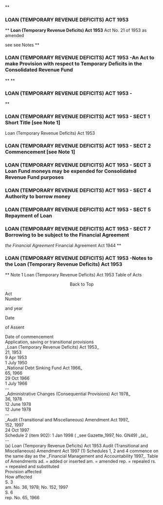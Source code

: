 **

###  LOAN (TEMPORARY REVENUE DEFICITS) ACT 1953 
**
**Loan (Temporary Revenue Deficits) Act 1953**
Act No. 21 of 1953 as amended

see
see
Notes
**

###  LOAN (TEMPORARY REVENUE DEFICITS) ACT 1953 -An Act to make Provision with respect to Temporary Deficits in the<lf> Consolidated Revenue Fund <lf> </lf></lf>
**
**

###  LOAN (TEMPORARY REVENUE DEFICITS) ACT 1953 -<lf> <lf> </lf></lf>
**
###  LOAN (TEMPORARY REVENUE DEFICITS) ACT 1953 -<lf>  SECT 1  Short Title \[see Note 1]<lf> </lf></lf>
Loan (Temporary Revenue Deficits) Act 1953
###  LOAN (TEMPORARY REVENUE DEFICITS) ACT 1953 -<lf>  SECT 2  Commencement \[see Note 1]<lf> </lf></lf>
###  LOAN (TEMPORARY REVENUE DEFICITS) ACT 1953 -<lf>  SECT 3  Loan Fund moneys may be expended for Consolidated Revenue Fund<lf> purposes<lf> </lf></lf></lf>
###  LOAN (TEMPORARY REVENUE DEFICITS) ACT 1953 -<lf>  SECT 4  Authority to borrow money<lf> </lf></lf>
###  LOAN (TEMPORARY REVENUE DEFICITS) ACT 1953 -<lf>  SECT 5  Repayment of Loan<lf> </lf></lf>
###  LOAN (TEMPORARY REVENUE DEFICITS) ACT 1953 -<lf>  SECT 7  Borrowing to be subject to the Financial Agreement<lf> </lf></lf>
_the Financial Agreement_
Financial Agreement Act 1944
**

###  LOAN (TEMPORARY REVENUE DEFICITS) ACT 1953 -Notes to the Loan (Temporary Revenue Deficits) Act 1953<lf> </lf>
**
Note 1
Loan (Temporary Revenue Deficits) Act 1953
Table of Acts <center>Back to Top</center>
<tr align="left">
  <td colspan="1" align="left">Act
    <div></div>
  </td>
  <td colspan="1" align="left">Number

and year
    <div></div>
  </td>
  <td colspan="1" align="left">Date

of Assent
    <div></div>
  </td>
  <td colspan="1" align="left">Date of commencement
    <div></div>
  </td>
  <td colspan="1" align="left">Application, saving or transitional provisions
    <div></div>
  </td>
</tr>
<tr align="left">
  <td colspan="1" align="left">
    _Loan (Temporary Revenue Deficits) Act 1953_
    <div></div>
  </td>
  <td colspan="1" align="left">21, 1953
    <div></div>
  </td>
  <td colspan="1" align="left">9 Apr 1953
    <div></div>
  </td>
  <td colspan="1" align="left">1 July 1950
    <div></div>
  </td>
  <td colspan="1" align="left">

  </td>
</tr>
<tr align="left">
  <td colspan="1" align="left">
    _National Debt Sinking Fund Act 1966_
    <div></div>
  </td>
  <td colspan="1" align="left">65, 1966
    <div></div>
  </td>
  <td colspan="1" align="left">29 Oct 1966
    <div></div>
  </td>
  <td colspan="1" align="left">1 July 1966
    <div></div>
  </td>
  <td colspan="1" align="left">--
    <div></div>
  </td>
</tr>
<tr align="left">
  <td colspan="1" align="left">
    _Administrative Changes (Consequential Provisions) Act 1978_
    <div></div>
  </td>
  <td colspan="1" align="left">36, 1978
    <div></div>
  </td>
  <td colspan="1" align="left">12 June 1978
    <div></div>
  </td>
  <td colspan="1" align="left">12 June 1978
    <div></div>
  </td>
  <td colspan="1" align="left">--
    <div></div>
  </td>
</tr>
<tr align="left">
  <td colspan="1" align="left">
    _Audit (Transitional and Miscellaneous) Amendment Act 1997_
    <div></div>
  </td>
  <td colspan="1" align="left">152, 1997
    <div></div>
  </td>
  <td colspan="1" align="left">24 Oct 1997
    <div></div>
  </td>
  <td colspan="1" align="left">Schedule 2 (item 902): 1 Jan 1998 (
    _see Gazette_1997, No. GN49)
    _(a)_
    <div></div>
  </td>
  <td colspan="1" align="left">--
    <div></div>
  </td>
</tr>
(a)
Loan (Temporary Revenue Deficits) Act 1953
Audit (Transitional and Miscellaneous) Amendment Act 1997
(1)	Schedules 1, 2 and 4 commence on the same day as the _Financial Management and Accountability 1997_.
Table of Amendments
<tr align="center">
  <td colspan="1" align="center">ad. = added or inserted am. = amended rep. = repealed rs. = repealed and
    substituted
    <div></div>
  </td>
</tr>
<tr align="left">
  <td colspan="1" align="left">Provision affected
    <div></div>
  </td>
  <td colspan="1" align="left">How affected
    <div></div>
  </td>
</tr>
<tr align="left">
  <td colspan="1" align="left">S. 3
    <div></div>
  </td>
  <td colspan="1" align="left">am. No. 36, 1978; No. 152, 1997
    <div></div>
  </td>
</tr>
<tr align="left">
  <td colspan="1" align="left">S. 6
    <div></div>
  </td>
  <td colspan="1" align="left">rep. No. 65, 1966
    <div></div>
  </td>
</tr>


